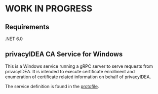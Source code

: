 # **WORK IN PROGRESS**

## Requirements
.NET 6.0

## privacyIDEA CA Service for Windows
This is a Windows service running a gRPC server to serve requests from privacyIDEA.
It is intended to execute certificate enrollment and enumeration of certificate related information on behalf of privacyIDEA.

The service definition is found in the [protofile](https://github.com/privacyidea/ms-ca-service/blob/main/CAService/proto/caservice.proto).
